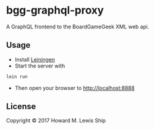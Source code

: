 # bgg-graphql-proxy

A GraphQL frontend to the BoardGameGeek XML web api.

## Usage

- Install [Leiningen](https://leiningen.org/)
- Start the server with

```sh
lein run
```
- Then open your browser to [http://localhost:8888](http://localhost:8888)

## License

Copyright © 2017 Howard M. Lewis Ship
